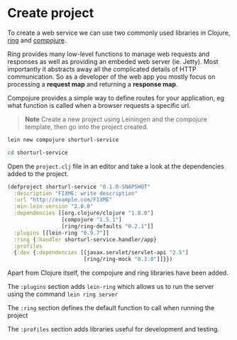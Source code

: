 # Create project

To create a web service we can use two commonly used libraries in Clojure, [ring](/introducing-ring/) and [compojure](/compojure/).

Ring provides many low-level functions to manage web requests and responses as well as providing an embeded web server (ie. Jetty).  Most importantly it abstracts away all the complicated details of HTTP communication. So as a developer of the web app you mostly focus on processing a **request map** and returning a **response map**.

Compojure provides a simple way to define routes for your application, eg what function is called when a browser requests a specific url.

> **Note** Create a new project using Leiningen and the compojure template, then go into the project created.


```bash
lein new compojure shorturl-service

cd shorturl-service
```

Open the `project.clj` file in an editor and take a look at the dependencies added to the project.

```clojure
(defproject shorturl-service "0.1.0-SNAPSHOT"
  :description "FIXME: write description"
  :url "http://example.com/FIXME"
  :min-lein-version "2.0.0"
  :dependencies [[org.clojure/clojure "1.8.0"]
                 [compojure "1.5.1"]
                 [ring/ring-defaults "0.2.1"]]
  :plugins [[lein-ring "0.9.7"]]
  :ring {:handler shorturl-service.handler/app}
  :profiles
  {:dev {:dependencies [[javax.servlet/servlet-api "2.5"]
                        [ring/ring-mock "0.3.0"]]}})
```

Apart from Clojure itself, the compojure and ring libraries have been added.

The `:plugins` section adds `lein-ring` which allows us to run the server using the command `lein ring server`

The `:ring` section defines the default function to call when running the project

The `:profiles` section adds libraries useful for development and testing.
